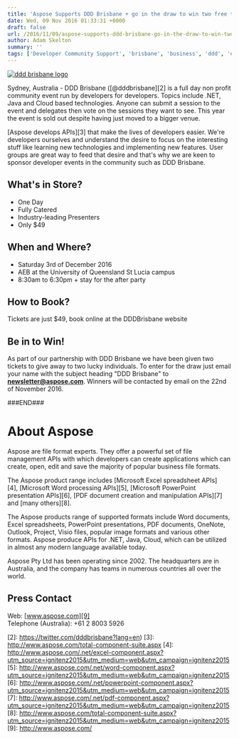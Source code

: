 ```yaml
---
title: 'Aspose Supports DDD Brisbane + go in the draw to win two free tickets'
date: Wed, 09 Nov 2016 01:33:31 +0000
draft: false
url: /2016/11/09/aspose-supports-ddd-brisbane-go-in-the-draw-to-win-two-free-tickets/
author: Adam Skelton
summary: ''
tags: ['Developer Community Support', 'brisbane', 'business', 'ddd', 'event', 'sponsorship', 'user group']
---
```


[![][1]](https://blog.aspose.com/wp-content/uploads/sites/2/2016/11/ddd-brisbane-logo.png)

[](https://blog.aspose.com/wp-content/uploads/sites/2/2016/11/ddd-brisbane-logo.png)Sydney, Australia - DDD Brisbane ([@dddbrisbane][2] is a full day non profit community event run by developers for developers. Topics include .NET, Java and Cloud based technologies. Anyone can submit a session to the event and delegates then vote on the sessions they want to see. This year the event is sold out despite having just moved to a bigger venue.

[Aspose develops APIs][3] that make the lives of developers easier. We're developers ourselves and understand the desire to focus on the interesting stuff like learning new technologies and implementing new features. User groups are great way to feed that desire and that's why we are keen to sponsor developer events in the community such as DDD Brisbane.

## What's in Store?

*   One Day
*   Fully Catered
*   Industry-leading Presenters
*   Only $49

## When and Where?

*   Saturday 3rd of December 2016
*   AEB at the University of Queensland St Lucia campus
*   8:30am to 6:30pm + stay for the after party

## How to Book?

Tickets are just $49, book online at the DDDBrisbane website

## Be in to Win!

As part of our partnership with DDD Brisbane we have been given two tickets to give away to two lucky individuals. To enter for the draw just email your name with the subject heading "DDD Brisbane" to **newsletter@aspose.com**. Winners will be contacted by email on the 22nd of November 2016.

###END###

# About Aspose

Aspose are file format experts. They offer a powerful set of file management APIs with which developers can create applications which can create, open, edit and save the majority of popular business file formats.

The Aspose product range includes [Microsoft Excel spreadsheet APIs][4], [Microsoft Word processing APIs][5], [Microsoft PowerPoint presentation APIs][6], [PDF document creation and manipulation APIs][7] and [many others][8].

The Aspose products range of supported formats include Word documents, Excel spreadsheets, PowerPoint presentations, PDF documents, OneNote, Outlook, Project, Visio files, popular image formats and various other formats. Aspose produce APIs for .NET, Java, Cloud, which can be utilized in almost any modern language available today.

Aspose Pty Ltd has been operating since 2002. The headquarters are in Australia, and the company has teams in numerous countries all over the world.

## Press Contact

Web: [www.aspose.com][9]  
Telephone (Australia): +61 2 8003 5926




[1]: https://blog.aspose.com/wp-content/uploads/sites/2/2016/11/ddd-brisbane-logo.png "ddd brisbane logo"
[2]: https://twitter.com/dddbrisbane?lang=en)
[3]: http://www.aspose.com/total-component-suite.aspx
[4]: http://www.aspose.com/.net/excel-component.aspx?utm_source=ignitenz2015&utm_medium=web&utm_campaign=ignitenz2015
[5]: http://www.aspose.com/.net/word-component.aspx?utm_source=ignitenz2015&utm_medium=web&utm_campaign=ignitenz2015
[6]: http://www.aspose.com/.net/powerpoint-component.aspx?utm_source=ignitenz2015&utm_medium=web&utm_campaign=ignitenz2015
[7]: http://www.aspose.com/.net/pdf-component.aspx?utm_source=ignitenz2015&utm_medium=web&utm_campaign=ignitenz2015
[8]: http://www.aspose.com/total-component-suite.aspx?utm_source=ignitenz2015&utm_medium=web&utm_campaign=ignitenz2015
[9]: http://www.aspose.com/



